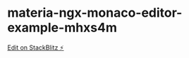 # materia-ngx-monaco-editor-example-mhxs4m

[Edit on StackBlitz ⚡️](https://stackblitz.com/edit/materia-ngx-monaco-editor-example-mhxs4m)